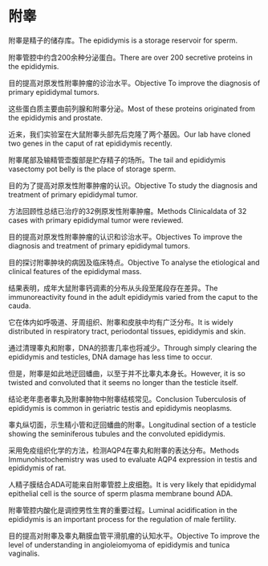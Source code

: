 # 附睾

<p><span class="chinese">附睾是精子的储存库。</span><span class="english">The epididymis is a storage reservoir for sperm.</span></p>

<p><span class="chinese">附睾管腔中约含200余种分泌蛋白。</span><span class="english">There are over 200 secretive proteins in the epididymis.</span></p>

<p><span class="chinese">目的提高对原发性附睾肿瘤的诊治水平。</span><span class="english">Objective To improve the diagnosis of primary epididymal tumors.</span></p>

<p><span class="chinese">这些蛋白质主要由前列腺和附睾分泌。</span><span class="english">Most of these proteins originated from the epididymis and prostate.</span></p>

<p><span class="chinese">近来，我们实验室在大鼠附睾头部先后克隆了两个基因。</span><span class="english">Our lab have cloned two genes in the caput of rat epididymis recently.</span></p>

<p><span class="chinese">附睾尾部及输精管壶腹部是贮存精子的场所。</span><span class="english">The tail and epididymis vasectomy pot belly is the place of storage sperm.</span></p>

<p><span class="chinese">目的为了提高对原发性附睾肿瘤的认识。</span><span class="english">Objective To study the diagnosis and treatment of primary epididymal tumor.</span></p>

<p><span class="chinese">方法回顾性总结已治疗的32例原发性附睾肿瘤。</span><span class="english">Methods Clinicaldata of 32 cases with primary epididymal tumor were reviewed.</span></p>

<p><span class="chinese">目的提高对原发性附睾肿瘤的认识和诊治水平。</span><span class="english">Objectives To improve the diagnosis and treatment of primary epididymal tumors.</span></p>

<p><span class="chinese">目的探讨附睾肿块的病因及临床特点。</span><span class="english">Objective To analyse the etiological and clinical features of the epididymal mass.</span></p>

<p><span class="chinese">结果表明，成年大鼠附睾钙调素的分布从头段至尾段存在差异。</span><span class="english">The immunoreactivity found in the adult epididymis varied from the caput to the cauda.</span></p>

<p><span class="chinese">它在体内如呼吸道、牙周组织、附睾和皮肤中均有广泛分布。</span><span class="english">It is widely distributed in respiratory tract, periodontal tissues, epididymis and skin.</span></p>

<p><span class="chinese">通过清理睾丸和附睾，DNA的损害几率也将减少。</span><span class="english">Through simply clearing the epididymis and testicles, DNA damage has less time to occur.</span></p>

<p><span class="chinese">但是，附睾是如此地迂回蟠曲，以至于并不比睾丸本身长。</span><span class="english">However, it is so twisted and convoluted that it seems no longer than the testicle itself.</span></p>

<p><span class="chinese">结论老年患者睾丸及附睾肿物中附睾结核常见。</span><span class="english">Conclusion Tuberculosis of epididymis is common in geriatric testis and epididymis neoplasms.</span></p>

<p><span class="chinese">睾丸纵切面，示生精小管和迂回蟠曲的附睾。</span><span class="english">Longitudinal section of a testicle showing the seminiferous tubules and the convoluted epididymis.</span></p>

<p><span class="chinese">采用免疫组织化学的方法，检测AQP4在睾丸和附睾的表达分布。</span><span class="english">Methods Immunohistochemistry was used to evaluate AQP4 expression in testis and epididymis of rat.</span></p>

<p><span class="chinese">人精子膜结合ADA可能来自附睾管腔上皮细胞。</span><span class="english">It is very likely that epididymal epithelial cell is the source of sperm plasma membrane bound ADA.</span></p>

<p><span class="chinese">附睾管腔内酸化是调控男性生育的重要过程。</span><span class="english">Luminal acidification in the epididymis is an important process for the regulation of male fertility.</span></p>

<p><span class="chinese">目的提高对附睾及睾丸鞘膜血管平滑肌瘤的认知水平。</span><span class="english">Objective To improve the level of understanding in angioleiomyoma of epididymis and tunica vaginalis.</span></p>

